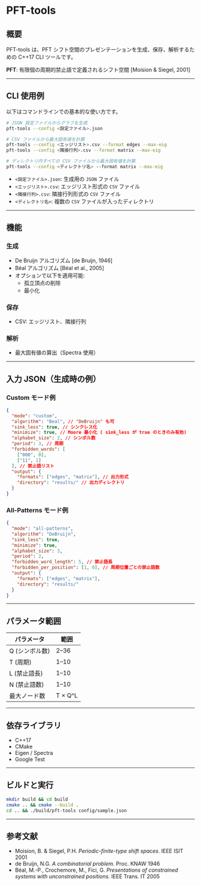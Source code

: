 # PFT-tools

## 概要

PFT-tools は、PFT シフト空間のプレゼンテーションを生成、保存、解析するための C++17 CLI ツールです。

**PFT**: 有限個の周期的禁止語で定義されるシフト空間 [Moision & Siegel, 2001]

---

## CLI 使用例

以下はコマンドラインでの基本的な使い方です。

```sh
# JSON 設定ファイルからグラフを生成
pft-tools --config <設定ファイル>.json

# CSV ファイルから最大固有値を計算
pft-tools --config <エッジリスト>.csv --format edges --max-eig
pft-tools --config <隣接行列>.csv --format matrix --max-eig

# ディレクトリ内すべての CSV ファイルから最大固有値を計算
pft-tools --config <ディレクトリ名> --format matrix --max-eig
```

- `<設定ファイル>.json`: 生成用の `JSON` ファイル
- `<エッジリスト>.csv`: エッジリスト形式の `CSV` ファイル
- `<隣接行列>.csv`: 隣接行列形式の `CSV` ファイル
- `<ディレクトリ名>`: 複数の `CSV` ファイルが入ったディレクトリ

---

## 機能

### 生成

- De Bruijn アルゴリズム [de Bruijn, 1946]
- Béal アルゴリズム [Béal et al., 2005]
- オプションで以下を適用可能:
  - 孤立頂点の削除
  - 最小化

### 保存

- CSV: エッジリスト、隣接行列

### 解析

- 最大固有値の算出（Spectra 使用）

---

## 入力 JSON（生成時の例）

### Custom モード例

```json
{
  "mode": "custom",
  "algorithm": "Beal", // "DeBruijn" も可
  "sink_less": true, // シンクレス化
  "minimize": true, // Moore 最小化 ( sink_less が true のときのみ有効)
  "alphabet_size": 2, // シンボル数
  "period": 3, // 周期
  "forbidden_words": [
    ["000", 0],
    ["11", 1]
  ], // 禁止語リスト
  "output": {
    "formats": ["edges", "matrix"], // 出力形式
    "directory": "results/" // 出力ディレクトリ
  }
}
```

### All-Patterns モード例

```json
{
  "mode": "all-patterns",
  "algorithm": "DeBruijn",
  "sink_less": true,
  "minimize": true,
  "alphabet_size": 3,
  "period": 2,
  "forbidden_word_length": 5, // 禁止語長
  "forbidden_per_position": [1, 0], // 周期位置ごとの禁止語数
  "output": {
    "formats": ["edges", "matrix"],
    "directory": "results/"
  }
}
```

---

## パラメータ範囲

| パラメータ     | 範囲    |
| -------------- | ------- |
| Q (シンボル数) | 2–36    |
| T (周期)       | 1–10    |
| L (禁止語長)   | 1–10    |
| N (禁止語数)   | 1–10    |
| 最大ノード数   | T × Q^L |

---

## 依存ライブラリ

- C++17
- CMake
- Eigen / Spectra
- Google Test

---

## ビルドと実行

```sh
mkdir build && cd build
cmake .. && cmake --build .
cd .. && ./build/pft-tools config/sample.json
```

---

## 参考文献

- Moision, B. & Siegel, P.H. _Periodic-finite-type shift spaces._ IEEE ISIT 2001
- de Bruijn, N.G. _A combinatorial problem._ Proc. KNAW 1946
- Béal, M.-P., Crochemore, M., Fici, G. _Presentations of constrained systems with unconstrained positions._ IEEE Trans. IT 2005
